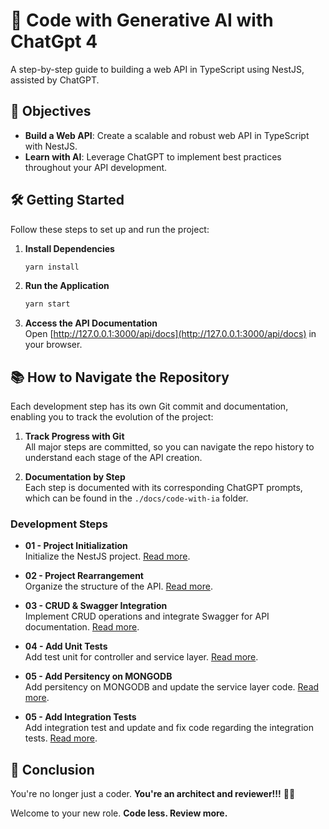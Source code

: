 # 🤖 Code with Generative AI with ChatGpt 4

A step-by-step guide to building a web API in TypeScript using NestJS, assisted by ChatGPT.

## 🏁 Objectives

- **Build a Web API**: Create a scalable and robust web API in TypeScript with NestJS.
- **Learn with AI**: Leverage ChatGPT to implement best practices throughout your API development.

## 🛠️ Getting Started

Follow these steps to set up and run the project:

1. **Install Dependencies**  
   ```bash
   yarn install
   ```

2. **Run the Application**  
   ```bash
   yarn start
   ```

3. **Access the API Documentation**  
   Open [http://127.0.0.1:3000/api/docs](http://127.0.0.1:3000/api/docs) in your browser.

## 📚 How to Navigate the Repository

Each development step has its own Git commit and documentation, enabling you to track the evolution of the project:

1. **Track Progress with Git**  
   All major steps are committed, so you can navigate the repo history to understand each stage of the API creation.

2. **Documentation by Step**  
   Each step is documented with its corresponding ChatGPT prompts, which can be found in the `./docs/code-with-ia` folder.

### Development Steps

- **01 - Project Initialization**  
  Initialize the NestJS project. [Read more](./docs/code-with-ai/01/).

- **02 - Project Rearrangement**  
  Organize the structure of the API. [Read more](./docs/code-with-ai/02).

- **03 - CRUD & Swagger Integration**  
  Implement CRUD operations and integrate Swagger for API documentation. [Read more](./docs/code-with-ai/03).

- **04 - Add Unit Tests**  
Add test unit for controller and service layer. [Read more](./docs/code-with-ai/04).

- **05 - Add Persitency on MONGODB**  
Add persitency on MONGODB and update the service layer code. [Read more](./docs/code-with-ai/05).

- **05 - Add Integration Tests**  
Add integration test and update and fix code regarding the integration tests. [Read more](./docs/code-with-ai/06).

## 🎯 Conclusion

You're no longer just a coder. **You're an architect and reviewer!!!** 🤣💥

Welcome to your new role. **Code less. Review more.**
